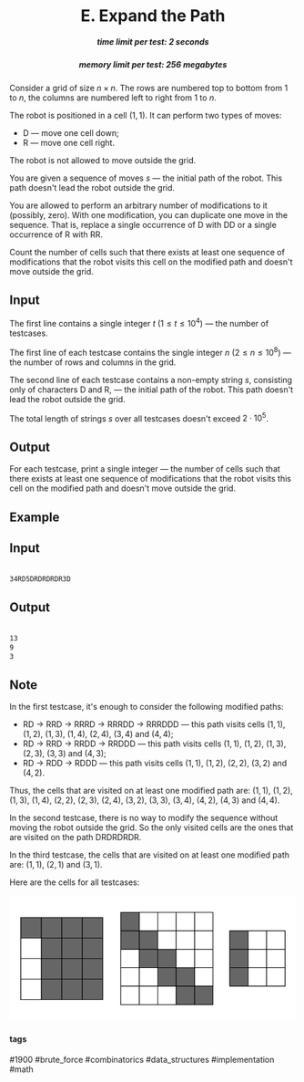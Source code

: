 <h1 style='text-align: center;'> E. Expand the Path</h1>

<h5 style='text-align: center;'>time limit per test: 2 seconds</h5>
<h5 style='text-align: center;'>memory limit per test: 256 megabytes</h5>

Consider a grid of size $n \times n$. The rows are numbered top to bottom from $1$ to $n$, the columns are numbered left to right from $1$ to $n$.

The robot is positioned in a cell $(1, 1)$. It can perform two types of moves:

* D — move one cell down;
* R — move one cell right.

The robot is not allowed to move outside the grid.

You are given a sequence of moves $s$ — the initial path of the robot. This path doesn't lead the robot outside the grid.

You are allowed to perform an arbitrary number of modifications to it (possibly, zero). With one modification, you can duplicate one move in the sequence. That is, replace a single occurrence of D with DD or a single occurrence of R with RR.

Count the number of cells such that there exists at least one sequence of modifications that the robot visits this cell on the modified path and doesn't move outside the grid.

## Input

The first line contains a single integer $t$ ($1 \le t \le 10^4$) — the number of testcases.

The first line of each testcase contains the single integer $n$ ($2 \le n \le 10^8$) — the number of rows and columns in the grid.

The second line of each testcase contains a non-empty string $s$, consisting only of characters D and R, — the initial path of the robot. This path doesn't lead the robot outside the grid.

The total length of strings $s$ over all testcases doesn't exceed $2 \cdot 10^5$.

## Output

For each testcase, print a single integer — the number of cells such that there exists at least one sequence of modifications that the robot visits this cell on the modified path and doesn't move outside the grid.

## Example

## Input


```

34RD5DRDRDRDR3D
```
## Output


```

13
9
3

```
## Note

In the first testcase, it's enough to consider the following modified paths: 

* RD $\rightarrow$ RRD $\rightarrow$ RRRD $\rightarrow$ RRRDD $\rightarrow$ RRRDDD — this path visits cells $(1, 1)$, $(1, 2)$, $(1, 3)$, $(1, 4)$, $(2, 4)$, $(3, 4)$ and $(4, 4)$;
* RD $\rightarrow$ RRD $\rightarrow$ RRDD $\rightarrow$ RRDDD — this path visits cells $(1, 1)$, $(1, 2)$, $(1, 3)$, $(2, 3)$, $(3, 3)$ and $(4, 3)$;
* RD $\rightarrow$ RDD $\rightarrow$ RDDD — this path visits cells $(1, 1)$, $(1, 2)$, $(2, 2)$, $(3, 2)$ and $(4, 2)$.

Thus, the cells that are visited on at least one modified path are: $(1, 1)$, $(1, 2)$, $(1, 3)$, $(1, 4)$, $(2, 2)$, $(2, 3)$, $(2, 4)$, $(3, 2)$, $(3, 3)$, $(3, 4)$, $(4, 2)$, $(4, 3)$ and $(4, 4)$.

In the second testcase, there is no way to modify the sequence without moving the robot outside the grid. So the only visited cells are the ones that are visited on the path DRDRDRDR.

In the third testcase, the cells that are visited on at least one modified path are: $(1, 1)$, $(2, 1)$ and $(3, 1)$.

Here are the cells for all testcases:

 ![](images/9c8e2c36312beb1d0d1d8e67fa0e07c597dc9179.png) 

#### tags 

#1900 #brute_force #combinatorics #data_structures #implementation #math 